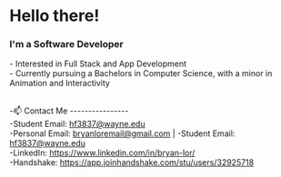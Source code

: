 <h1>Hello there! </h1>
<h3>I'm a Software Developer </h3>
- Interested in Full Stack and App Development<br />
- Currently pursuing a Bachelors in Computer Science, with a minor in Animation and Interactivity <br /> <br />
<!---
- 💞️ I’m looking to collaborate on ...
--->

-📫 Contact Me ----------------<br />
-Student Email: hf3837@wayne.edu <br />
-Personal Email: bryanloremail@gmail.com | -Student Email: hf3837@wayne.edu  <br />
-LinkedIn: https://www.linkedin.com/in/bryan-lor/ <br />
-Handshake: https://app.joinhandshake.com/stu/users/32925718 <br />

<!---
Bryan-Lor/Bryan-Lor is a ✨ special ✨ repository because its `README.md` (this file) appears on your GitHub profile.
You can click the Preview link to take a look at your changes.
--->
